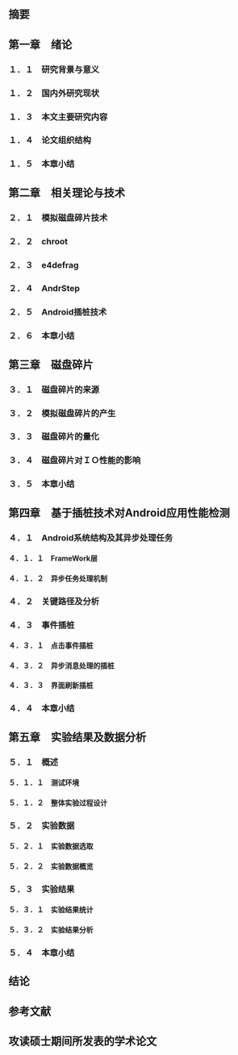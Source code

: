 ## 摘要
## 第一章　绪论
### １．１　研究背景与意义
### １．２　国内外研究现状
### １．３　本文主要研究内容
### １．４　论文组织结构
### １．５　本章小结
## 第二章　相关理论与技术
### ２．１　模拟磁盘碎片技术
### ２．２　chroot
### ２．３　e4defrag
### ２．４　AndrStep
### ２．５　Android插桩技术
### ２．６　本章小结
## 第三章　磁盘碎片
### ３．１　磁盘碎片的来源
### ３．２　模拟磁盘碎片的产生
### ３．３　磁盘碎片的量化
### ３．４　磁盘碎片对ＩＯ性能的影响
### ３．５　本章小结
## 第四章　基于插桩技术对Android应用性能检测
### ４．１　Android系统结构及其异步处理任务　　
#### ４．１．１　FrameWork层
#### ４．１．２　异步任务处理机制
### ４．２　关键路径及分析
### ４．３　事件插桩
#### ４．３．１　点击事件插桩
#### ４．３．２　异步消息处理的插桩
#### ４．３．３　界面刷新插桩
### ４．４　本章小结
## 第五章　实验结果及数据分析
### ５．１　概述
#### ５．１．１　测试环境
#### ５．１．２　整体实验过程设计
### ５．２　实验数据
#### ５．２．１　实验数据选取
#### ５．２．２　实验数据概览
### ５．３　实验结果
#### ５．３．１　实验结果统计
#### ５．３．２　实验结果分析
### ５．４　本章小结
## 结论
## 参考文献
## 攻读硕士期间所发表的学术论文

